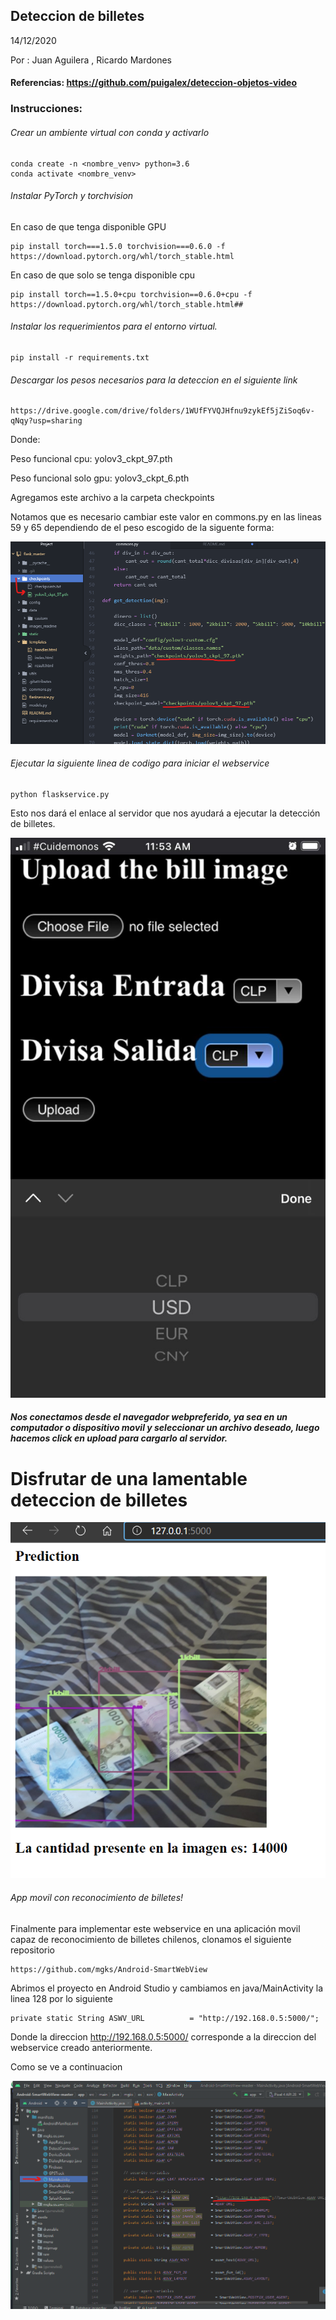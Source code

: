 ## Deteccion de billetes
14/12/2020


Por :   Juan Aguilera ,
        Ricardo Mardones  


####  Referencias: https://github.com/puigalex/deteccion-objetos-video


### Instrucciones:



###### Crear un ambiente virtual con conda y activarlo

```
conda create -n <nombre_venv> python=3.6
conda activate <nombre_venv>
```

###### Instalar PyTorch y torchvision

En caso de que tenga disponible GPU

```
pip install torch===1.5.0 torchvision===0.6.0 -f https://download.pytorch.org/whl/torch_stable.html
```

En caso de que solo se tenga disponible cpu
```
pip install torch==1.5.0+cpu torchvision==0.6.0+cpu -f https://download.pytorch.org/whl/torch_stable.html##
```

###### Instalar los requerimientos para el entorno virtual.

```
pip install -r requirements.txt
```
###### Descargar los pesos necesarios para la deteccion en el siguiente link
```
https://drive.google.com/drive/folders/1WUfFYVQJHfnu9zykEf5jZiSoq6v-qNqy?usp=sharing
```
Donde:

Peso funcional cpu: yolov3_ckpt_97.pth

Peso funcional solo gpu: yolov3_ckpt_6.pth

Agregamos este archivo a la carpeta checkpoints

Notamos que es necesario cambiar este valor en commons.py en las lineas 59 y 65 dependiendo de el peso escogido de la siguente forma:

![Captura de el servidor web](/images_readme/pesos.png)

###### Ejecutar la siguiente linea de codigo para iniciar el webservice

```
python flaskservice.py
```

Esto nos dará el enlace al servidor que nos ayudará a ejecutar la detección de billetes.


![Captura de el servidor web](/images_readme/flaskservice.png)

##### Nos conectamos desde el navegador webpreferido, ya sea en un computador o dispositivo movil y seleccionar un archivo deseado, luego hacemos click en upload para cargarlo al servidor.



# __Disfrutar de una lamentable deteccion de billetes__

![Captura de el servidor web](/images_readme/flaskServiceResult.png)

###### App movil con reconocimiento de billetes!

Finalmente para implementar este webservice en una aplicación movil capaz de reconocimiento de billetes chilenos, clonamos el siguiente repositorio

```
https://github.com/mgks/Android-SmartWebView
```
Abrimos el proyecto en Android Studio y cambiamos en java/MainActivity la linea 128 por lo siguiente
```
private static String ASWV_URL          = "http://192.168.0.5:5000/";
```
Donde la direccion http://192.168.0.5:5000/ corresponde a la direccion del webservice creado anteriormente.

Como se ve a continuacion

![Captura de el servidor web](/images_readme/AppMovil.png)
